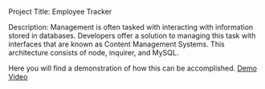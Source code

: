 Project Title:
Employee Tracker 

Description:
Management is often tasked with interacting with information stored in databases. Developers offer a solution to managing this task with interfaces that are known as Content Management Systems. This architecture consists of node, inquirer, and MySQL.

Here you will find a demonstration of how this can be accomplished.
[Demo Video](https://drive.google.com/file/d/1opK-vhz26jCUr0rHGte0xI7kp64uohxt/view)


  



